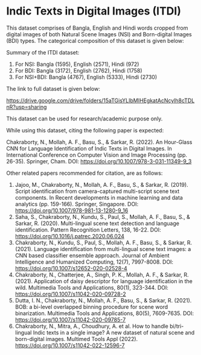 # Indic Texts in Digital Images (ITDI)

This dataset comprises of Bangla, English and Hindi words cropped from digital images of both Natural Scene Images (NSI) and Born-digital Images (BDI) types. The categorical composition of this dataset is given below:

Summary of the ITDI dataset:

1. For NSI: Bangla	(1595), English (2571),	Hindi (972)
2. For BDI: Bangla	(3172), English (2762),	Hindi (1758)
3. For NSI+BDI: Bangla (4767), English (5333), Hindi (2730)

The link to full dataset is given below:

https://drive.google.com/drive/folders/15aTGisYLIbMIHEgkatAcNcylh8cTDLnR?usp=sharing

This dataset can be used for research/academic purpose only.

While using this dataset, citing the following paper is expected:

Chakraborty, N., Mollah, A. F., Basu, S., & Sarkar, R. (2022). An Hour-Glass CNN for Language Identification of Indic Texts in Digital Images. In International Conference on Computer Vision and Image Processing (pp. 26-35). Springer, Cham. DOI: https://doi.org/10.1007/978-3-031-11349-9_3

Other related papers recommended for citation, are as follows:

1. Jajoo, M., Chakraborty, N., Mollah, A. F., Basu, S., & Sarkar, R. (2019). Script identification from camera-captured multi-script scene text components. In Recent developments in machine learning and data analytics (pp. 159-166). Springer, Singapore. DOI: https://doi.org/10.1007/978-981-13-1280-9_16
2. Saha, S., Chakraborty, N., Kundu, S., Paul, S., Mollah, A. F., Basu, S., & Sarkar, R. (2020). Multi-lingual scene text detection and language identification. Pattern Recognition Letters, 138, 16-22. DOI: https://doi.org/10.1016/j.patrec.2020.06.024
3. Chakraborty, N., Kundu, S., Paul, S., Mollah, A. F., Basu, S., & Sarkar, R. (2021). Language identification from multi-lingual scene text images: a CNN based classifier ensemble approach. Journal of Ambient Intelligence and Humanized Computing, 12(7), 7997-8008. DOI: https://doi.org/10.1007/s12652-020-02528-4
4. Chakraborty, N., Chatterjee, A., Singh, P. K., Mollah, A. F., & Sarkar, R. (2021). Application of daisy descriptor for language identification in the wild. Multimedia Tools and Applications, 80(1), 323-344. DOI: https://doi.org/10.1007/s11042-020-09728-2
5. Dutta, I. N., Chakraborty, N., Mollah, A. F., Basu, S., & Sarkar, R. (2021). BOB: a bi-level overlapped binning procedure for scene word binarization. Multimedia Tools and Applications, 80(5), 7609-7635. DOI: https://doi.org/10.1007/s11042-020-09785-7
6. Chakraborty, N., Mitra, A., Choudhury, A. et al. How to handle bi/tri-lingual Indic texts in a single image? A new dataset of natural scene and born-digital images. Multimed Tools Appl (2022). https://doi.org/10.1007/s11042-022-12596-7

